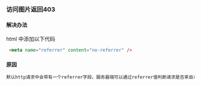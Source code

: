 ### 访问图片返回403

#### 解决办法

html 中添加以下代码

```md
 <meta name="referrer" content="no-referrer" />
```

#### 原因

```md
默认http请求中会带有一个referrer字段，服务器端可以通过referrer值判断请求是否来自本站，若不是则返回403或者重定向返回其他信息，从而实现图片的防盗链。通过添加上面的html，告诉客户端不带这个referrer信息
```
